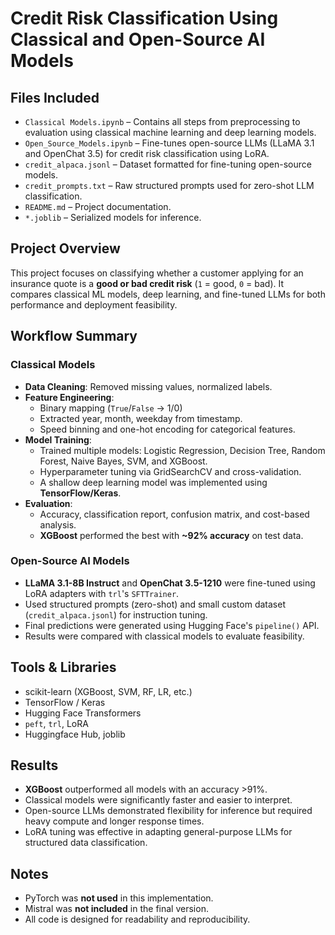 
#  Credit Risk Classification Using Classical and Open-Source AI Models

##  Files Included
- `Classical Models.ipynb` – Contains all steps from preprocessing to evaluation using classical machine learning and deep learning models.
- `Open_Source_Models.ipynb` – Fine-tunes open-source LLMs (LLaMA 3.1 and OpenChat 3.5) for credit risk classification using LoRA.
- `credit_alpaca.jsonl` – Dataset formatted for fine-tuning open-source models.
- `credit_prompts.txt` – Raw structured prompts used for zero-shot LLM classification.
- `README.md` – Project documentation.
- `*.joblib` – Serialized models for inference.

##  Project Overview
This project focuses on classifying whether a customer applying for an insurance quote is a **good or bad credit risk** (`1` = good, `0` = bad). It compares classical ML models, deep learning, and fine-tuned LLMs for both performance and deployment feasibility.

##  Workflow Summary

###  Classical Models
- **Data Cleaning**: Removed missing values, normalized labels.
- **Feature Engineering**:
  - Binary mapping (`True`/`False` → 1/0)
  - Extracted year, month, weekday from timestamp.
  - Speed binning and one-hot encoding for categorical features.
- **Model Training**:
  - Trained multiple models: Logistic Regression, Decision Tree, Random Forest, Naive Bayes, SVM, and XGBoost.
  - Hyperparameter tuning via GridSearchCV and cross-validation.
  - A shallow deep learning model was implemented using **TensorFlow/Keras**.
- **Evaluation**:
  - Accuracy, classification report, confusion matrix, and cost-based analysis.
  - **XGBoost** performed the best with **~92% accuracy** on test data.

###  Open-Source AI Models
- **LLaMA 3.1-8B Instruct** and **OpenChat 3.5-1210** were fine-tuned using LoRA adapters with `trl`'s `SFTTrainer`.
- Used structured prompts (zero-shot) and small custom dataset (`credit_alpaca.jsonl`) for instruction tuning.
- Final predictions were generated using Hugging Face's `pipeline()` API.
- Results were compared with classical models to evaluate feasibility.

##  Tools & Libraries
- scikit-learn (XGBoost, SVM, RF, LR, etc.)
- TensorFlow / Keras
- Hugging Face Transformers
- `peft`, `trl`, LoRA
- Huggingface Hub, joblib

##  Results
- **XGBoost** outperformed all models with an accuracy >91%.
- Classical models were significantly faster and easier to interpret.
- Open-source LLMs demonstrated flexibility for inference but required heavy compute and longer response times.
- LoRA tuning was effective in adapting general-purpose LLMs for structured data classification.

##  Notes
- PyTorch was **not used** in this implementation.
- Mistral was **not included** in the final version.
- All code is designed for readability and reproducibility.
